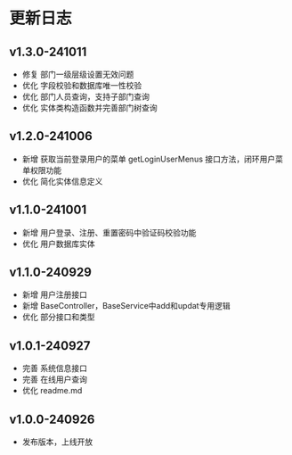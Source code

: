 # 更新日志

## v1.3.0-241011

- 修复 部门一级层级设置无效问题
- 优化 字段校验和数据库唯一性校验
- 优化 部门人员查询，支持子部门查询
- 优化 实体类构造函数并完善部门树查询

## v1.2.0-241006

- 新增 获取当前登录用户的菜单 getLoginUserMenus 接口方法，闭环用户菜单权限功能
- 优化 简化实体信息定义

## v1.1.0-241001

- 新增 用户登录、注册、重置密码中验证码校验功能
- 优化 用户数据库实体

## v1.1.0-240929

- 新增 用户注册接口
- 新增 BaseController，BaseService中add和updat专用逻辑
- 优化 部分接口和类型

## v1.0.1-240927

- 完善 系统信息接口
- 完善 在线用户查询
- 优化 readme.md

## v1.0.0-240926

- 发布版本，上线开放
